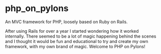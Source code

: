 # php_on_pylons
An MVC framework for PHP, loosely based on Ruby on Rails.

After using Rails for over a year I started wondering how it worked internally.
There seemed to be a lot of magic happening behind the scenes and I thought it would be
fun and educational to try and create my own framework, with my own brand of magic.
Welcome to PHP on Pylons!
